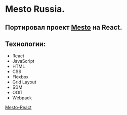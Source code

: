 # Mesto Russia.

## Портировал проект [Mesto](https://andryushayp.github.io/mesto/) на React.

## Технологии:

* React
* JavaScript
* HTML
* CSS
* Flexbox
* Grid Layout
* БЭМ
* ООП
* Webpack

[Mesto-React](https://andryushayp.github.io/mesto-react/)
